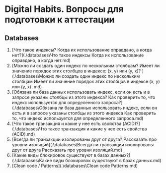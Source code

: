 # Digital Habits. Вопросы для подготовки к аттестации

## Databases

1. [Что такое индексы? Когда их использование оправдано, а когда нет?](.\databases\Что такое индексы Когда их использование оправдано, а когда нет.md)
1. [Можно ли создать один индекс по нескольким столбцам? Имеет ли значение порядок этих столбцов в индексе: (x, y) или (y, x)? ](.\databases\Можно ли создать один индекс по нескольким столбцам Имеет ли значение порядок этих столбцов в индексе (x, y) или (y, x) .md)
1. [Обязана ли база данных использовать индекс, если он есть и в запросе указаны столбцы из этого индекса? Как проверить то, что индекс используется для определенного запроса?](.\databases\Обязана ли база данных использовать индекс, если он есть и в запросе указаны столбцы из этого индекса Как проверить то, что индекс используется для определенного запроса.md)
1. [Что такое транзакция и какие у нее есть свойства (ACID)?](.\databases\Что такое транзакция и какие у нее есть свойства (ACID).md)
1. [Всегда ли транзакции изолированы друг от друга? Рассказать про уровни изоляций](.\databases\Всегда ли транзакции изолированы друг от друга Рассказать про уровни изоляций.md)
1. [Какие виды блокировок существуют в базах данных?](.\databases\Какие виды блокировок существуют в базах данных.md)
1. [Clean code / Patterns](.\databases\Clean code  Patterns.md)